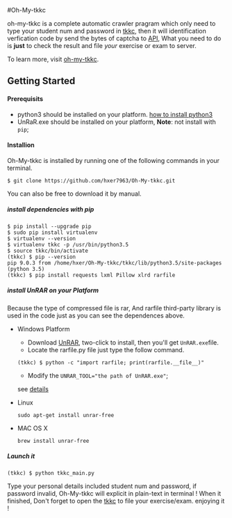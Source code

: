 #Oh-My-tkkc

oh-my-tkkc is a complete automatic crawler pragram which only need to type your student num and password in [tkkc](tkkc.hfut.edu.cn), then it will identification verfication code by send the bytes of captcha to [API](http://api.hfutoyi/codeapi), What you need to do is **just** to check the result and file *your* exercise or exam to server.

To learn more, visit [oh-my-tkkc](https://hxer.me/post/cb3e52e1.html).

## Getting Started

#### Prerequisits

* python3 should be installed on your platform. [how to install python3](http://docs.python-guide.org/en/latest/starting/installation/)
* UnRaR.exe should be installed on your platform, **Note**: not install with `pip`;

#### Installion

Oh-My-tkkc is installed by running one of the following commands in your terminal.

```Shell
$ git clone https://github.com/hxer7963/Oh-My-tkkc.git
```

You can also be free to download it by manual.

##### install dependencies with pip

```shell
$ pip install --upgrade pip
$ sudo pip install virtualenv
$ virtualenv --version
$ virtualenv tkkc -p /usr/bin/python3.5
$ source tkkc/bin/activate
(tkkc) $ pip --version
pip 9.0.3 from /home/hxer/Oh-My-tkkc/tkkc/lib/python3.5/site-packages (python 3.5)
(tkkc) $ pip install requests lxml Pillow xlrd rarfile
```

##### install UnRAR on your Platform

Because the type of compressed file is rar, And rarfile third-party library is used in the code just as you can see the dependences above.

* Windows Platform

  * Download [UnRAR](https://www.rarlab.com/rar_add.htm), two-click to install, then you'll get `UnRAR.exe`file.
  * Locate the rarfile.py file just type the follow command.

  ```shell
  (tkkc) $ python -c "import rarfile; print(rarfile.__file__)"
  ```

  * Modify the `UNRAR_TOOL="the path of UnRAR.exe"`;

  see [details](https://stackoverflow.com/questions/17614467/how-can-unrar-a-file-with-python) 

* Linux

  `sudo apt-get install unrar-free`

* MAC OS X

  `brew install unrar-free`

##### Launch it

```shell
(tkkc) $ python tkkc_main.py
```

Type your personal details included student num and password, if password invalid, Oh-My-tkkc will explicit in plain-text in terminal ! When it finished, Don't forget to open the [tkkc](http://tkkc.hfut.edu.cn) to file your exercise/exam. enjoying it !
